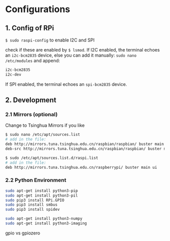 # Configurations
## 1. Config of RPi
`$ sudo raspi-config` to enable I2C and SPI

check if these are enabled by `$ lsmod`. If I2C enabled, the terminal echoes an `i2c-bcm2835` device, else you can add it manually: `sudo nano /etc/modules` and append:

```sh
i2c-bcm2835
i2c-dev
```

If SPI enabled, the terminal echoes an `spi-bcm2835` device.

## 2. Development
### 2.1 Mirrors (optional)
Change to Tsinghua Mirrors if you like

```sh
$ sudo nano /etc/apt/sources.list
# add in the file:
deb http://mirrors.tuna.tsinghua.edu.cn/raspbian/raspbian/ buster main non-free contrib rpi
deb-src http://mirrors.tuna.tsinghua.edu.cn/raspbian/raspbian/ buster main non-free contrib rpi

$ sudo /etc/apt/sources.list.d/raspi.list
# add in the file:
deb http://mirrors.tuna.tsinghua.edu.cn/raspberrypi/ buster main ui
```
### 2.2 Python Environment

```sh
sudo apt-get install python3-pip
sudo apt-get install python3-pil
sudo pip3 install RPi.GPIO
sudo pip3 install smbus
sudo pip3 install spidev

sudo apt-get install python3-numpy
sudo apt-get install python3-imaging
```

gpio vs gpiozero
<!--stackedit_data:
eyJoaXN0b3J5IjpbLTczNTQ5Mjc0MywxNjE0NTA2NjI5LC0yMz
YwNzM1NTAsLTE2MzAwNzAyMiwxODA5MzQwODI4LDE5ODIyMDQx
MDEsMTU5ODM2MTI0MSwxNTk3MDE1NzI2LDExODc4OTkwMDIsOT
E2NTE1NzUyLC0zNDk2MzkzMzAsODQ0NzIyNzY1LDEwMTgwOTE0
NTldfQ==
-->